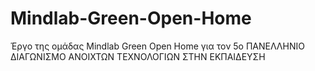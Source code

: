# Mindlab-Green-Open-Home
Έργο της ομάδας Mindlab Green Open Home για τον 5ο ΠΑΝΕΛΛΗΝΙΟ ΔΙΑΓΩΝΙΣΜΟ ΑΝΟΙΧΤΩΝ ΤΕΧΝΟΛΟΓΙΩΝ ΣΤΗΝ ΕΚΠΑΙΔΕΥΣΗ
